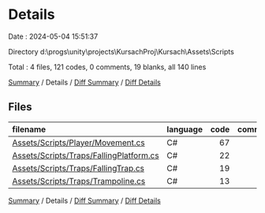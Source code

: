 # Details

Date : 2024-05-04 15:51:37

Directory d:\\progs\\unity\\projects\\KursachProj\\Kursach\\Assets\\Scripts

Total : 4 files,  121 codes, 0 comments, 19 blanks, all 140 lines

[Summary](results.md) / Details / [Diff Summary](diff.md) / [Diff Details](diff-details.md)

## Files
| filename | language | code | comment | blank | total |
| :--- | :--- | ---: | ---: | ---: | ---: |
| [Assets/Scripts/Player/Movement.cs](/Assets/Scripts/Player/Movement.cs) | C# | 67 | 0 | 9 | 76 |
| [Assets/Scripts/Traps/FallingPlatform.cs](/Assets/Scripts/Traps/FallingPlatform.cs) | C# | 22 | 0 | 5 | 27 |
| [Assets/Scripts/Traps/FallingTrap.cs](/Assets/Scripts/Traps/FallingTrap.cs) | C# | 19 | 0 | 3 | 22 |
| [Assets/Scripts/Traps/Trampoline.cs](/Assets/Scripts/Traps/Trampoline.cs) | C# | 13 | 0 | 2 | 15 |

[Summary](results.md) / Details / [Diff Summary](diff.md) / [Diff Details](diff-details.md)